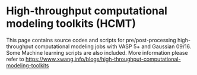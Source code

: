# High-throughput computational modeling toolkits (HCMT)
This page contains source codes and scripts for pre/post-processing high-throughput computational modeling jobs with VASP 5+ and Gaussian 09/16. Some Machine learning scripts are also included.
More information please refer to https://www.xwang.info/blogs/high-throughput-computational-modeling-toolkits
